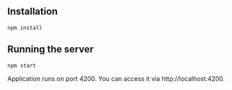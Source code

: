 ## Installation

```
npm install
```

## Running the server

```
npm start 
```
Application runs on port 4200. You can access it via http://localhost:4200.
